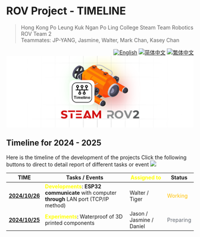 # ROV Project - TIMELINE
<link rel="stylesheet" type="text/css" href="./markdown-resource/fontawesome/all.min.css">
<link rel="stylesheet" type="text/css" href="./markdown-resource/fontawesome/fontawesome.min.css">
<link rel="stylesheet" type="text/css" href="./markdown-resource/fontawesome/brands.min.css">
<link rel="stylesheet" type="text/css" href="./markdown-resource/fontawesome/solid.min.css">
<link rel="stylesheet" type="text/css" href="./markdown-resource/fontawesome/regular.min.css">
<link rel="stylesheet" type="text/css" href="./markdown-resource/fontawesome/thin.min.css">
<link rel="stylesheet" type="text/css" href="./markdown-resource/fontawesome/light.min.css">
<link rel="stylesheet" type="text/css" href="./markdown-resource/fontawesome/duotone.min.css">
<link rel="stylesheet" type="text/css" href="./markdown-resource/fontawesome/sharp-solid.min.css">

> Hong Kong Po Leung Kuk Ngan Po Ling College Steam Team Robotics ROV Team 2 </br>
> Teammates: JP-YANG, Jasmine, Walter, Mark Chan, Kasey Chan
<div align="right">
<a title="zh-CN" href="./TIMELINE.md"><img src="https://img.shields.io/badge/-English-A31F34?style=for-the-badge" alt="English" /></a>
<a title="zh-CN" href="./TIMELINE_zh-CN.md"><img src="https://img.shields.io/badge/-%E7%AE%80%E4%BD%93%E4%B8%AD%E6%96%87-545759?style=for-the-badge" alt="简体中文"></a>
<a title="zh-TW" href="./TIMELINE_zh-TW.md"><img src="https://img.shields.io/badge/-%E7%B9%81%E4%BD%93%E4%B8%AD%E6%96%87-545759?style=for-the-badge" alt="繁体中文"></a>
</div>
<img align="center" src="./markdown-resource/timline-c-ROV.png"alt="cover-ROV2">

## Timeline for 2024 - 2025
Here is the timeline of the development of the projects
Click the following buttons to direct to detail report of different tasks or event
<a href="./reports/TASK-BASED-REPORTS.md"><img src="https://img.shields.io/badge/-Task based reports-FFFF00?style=for-the-badge"></a>

| TIME                  | Tasks / Events                                                                                                          | <font color="#ffff00">Assigned to</font> | Status                               |
| --------------------- | ----------------------------------------------------------------------------------------------------------------------- | ---------------------------------------- | ------------------------------------ |
| **<u>2024/10/26</u>** | **<font color="#ffff00">Developments</font>**: **ESP32 communicate** with computer **through** LAN port (TCP/IP method) | Walter / Tiger                           | <font color="#ffc000">Working</font> |
| **<u>2024/10/25</u>** | **<font color="#ffff00">Experiments</font>**: Waterproof of 3D printed components                                       | Jason / Jasmine / Daniel                 | <font color="#646a73">Preparing</font>                            |
